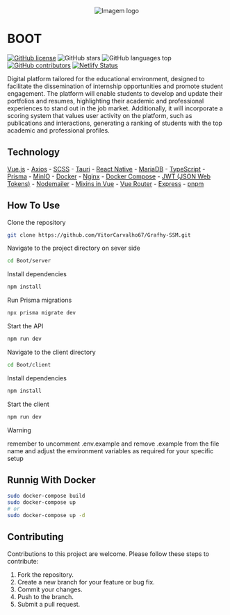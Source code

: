 <p align="center">
  <img src="https://github.com/VitorCarvalho67/Boot/assets/102667323/dd1fc8b6-12ac-4b2a-8e20-52145bfac526" alt="Imagem logo" />
</p>

# BOOT

[![GitHub license](https://img.shields.io/github/license/vitorcarvalho67/Boot)](vitorcarvalho67/Boot/blob/master/LICENSE)
![GitHub stars](https://img.shields.io/github/stars/vitorcarvalho67/Boot)
![GitHub languages top](https://img.shields.io/github/languages/top/vitorcarvalho67/Boot)
[![GitHub contributors](https://img.shields.io/github/contributors/VitorCarvalho67/Boot)](https://github.com/VitorCarvalho67/Boot/graphs/contributors)
[![Netlify Status](https://api.netlify.com/api/v1/badges/a2356bd7-e1c8-4caf-b0c7-61a5f81b421a/deploy-status)](https://app.netlify.com/sites/boot-website/deploys)

Digital platform tailored for the educational environment, designed to facilitate the dissemination of internship opportunities and promote student engagement. The platform will enable students to develop and update their portfolios and resumes, highlighting their academic and professional experiences to stand out in the job market. Additionally, it will incorporate a scoring system that values user activity on the platform, such as publications and interactions, generating a ranking of students with the top academic and professional profiles.

## Technology

[Vue.js](https://vuejs.org/) -
[Axios](https://axios-http.com/) -
[SCSS](https://sass-lang.com/) -
[Tauri](https://tauri.app/) -
[React Native](https://reactnative.dev/) -
[MariaDB](https://mariadb.org/) -
[TypeScript](https://www.typescriptlang.org/) -
[Prisma](https://www.prisma.io/) -
[MinIO](https://min.io/) -
[Docker](https://www.docker.com/) -
[Nginx](https://nginx.org/) -
[Docker Compose](https://docs.docker.com/compose/) -
[JWT (JSON Web Tokens)](https://jwt.io/) -
[Nodemailer](https://nodemailer.com/) -
[Mixins in Vue](https://vuejs.org/guide/reusability/mixins.html) -
[Vue Router](https://router.vuejs.org/) -
[Express](https://expressjs.com/) -
[pnpm](https://pnpm.io/)

## How To Use

Clone the repository
```bash
git clone https://github.com/VitorCarvalho67/Grafhy-SSM.git
```

Navigate to the project directory on sever side
```bash
cd Boot/server
```

Install dependencies
```bash
npm install
```

Run Prisma migrations
```bash
npx prisma migrate dev
```

Start the API
```bash
npm run dev
```

Navigate to the client directory
```bash
cd Boot/client
```

Install dependencies
```bash
npm install
```

Start the client
```bash
npm run dev
```

> [!WARNING]
> remember to uncomment .env.example and remove .example from the file name and adjust the environment variables as required for your specific setup

## Runnig With Docker

```bash
sudo docker-compose build
sudo docker-compose up
# or 
sudo docker-compose up -d
```
## Contributing
Contributions to this project are welcome. Please follow these steps to contribute:

1. Fork the repository.
2. Create a new branch for your feature or bug fix.
3. Commit your changes.
4. Push to the branch.
5. Submit a pull request.